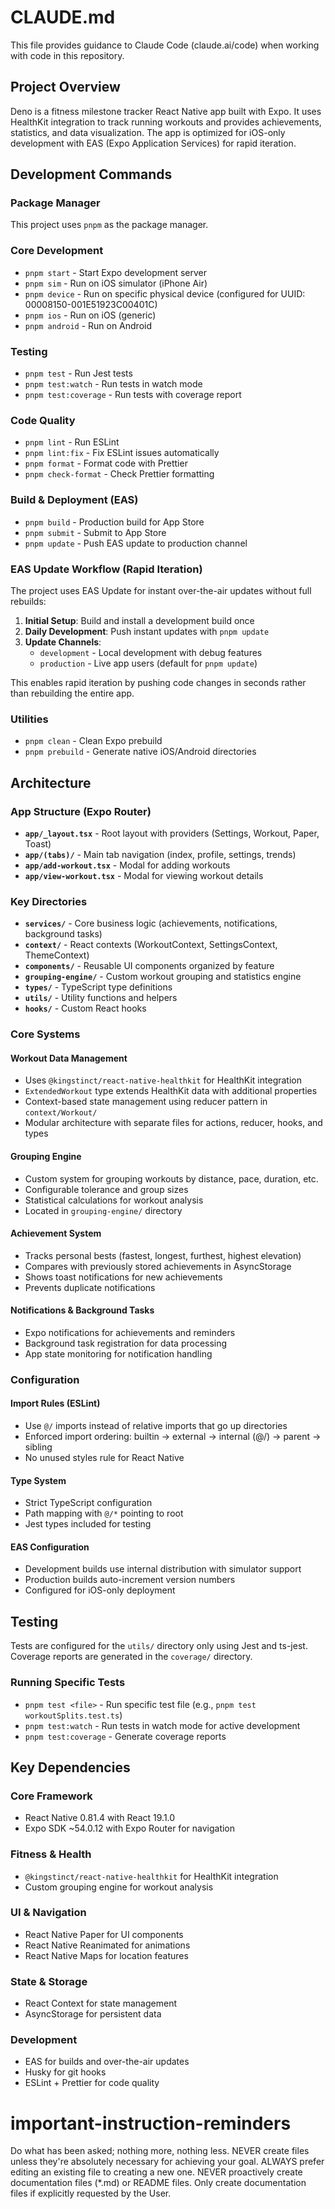 # CLAUDE.md

This file provides guidance to Claude Code (claude.ai/code) when working with code in this repository.

## Project Overview

Deno is a fitness milestone tracker React Native app built with Expo. It uses HealthKit integration to track running workouts and provides achievements, statistics, and data visualization. The app is optimized for iOS-only development with EAS (Expo Application Services) for rapid iteration.

## Development Commands

### Package Manager

This project uses `pnpm` as the package manager.

### Core Development

- `pnpm start` - Start Expo development server
- `pnpm sim` - Run on iOS simulator (iPhone Air)
- `pnpm device` - Run on specific physical device (configured for UUID: 00008150-001E51923C00401C)
- `pnpm ios` - Run on iOS (generic)
- `pnpm android` - Run on Android

### Testing

- `pnpm test` - Run Jest tests
- `pnpm test:watch` - Run tests in watch mode
- `pnpm test:coverage` - Run tests with coverage report

### Code Quality

- `pnpm lint` - Run ESLint
- `pnpm lint:fix` - Fix ESLint issues automatically
- `pnpm format` - Format code with Prettier
- `pnpm check-format` - Check Prettier formatting

### Build & Deployment (EAS)

- `pnpm build` - Production build for App Store
- `pnpm submit` - Submit to App Store
- `pnpm update` - Push EAS update to production channel

### EAS Update Workflow (Rapid Iteration)

The project uses EAS Update for instant over-the-air updates without full rebuilds:

1. **Initial Setup**: Build and install a development build once
2. **Daily Development**: Push instant updates with `pnpm update`
3. **Update Channels**:
   - `development` - Local development with debug features
   - `production` - Live app users (default for `pnpm update`)

This enables rapid iteration by pushing code changes in seconds rather than rebuilding the entire app.

### Utilities

- `pnpm clean` - Clean Expo prebuild
- `pnpm prebuild` - Generate native iOS/Android directories

## Architecture

### App Structure (Expo Router)

- **`app/_layout.tsx`** - Root layout with providers (Settings, Workout, Paper, Toast)
- **`app/(tabs)/`** - Main tab navigation (index, profile, settings, trends)
- **`app/add-workout.tsx`** - Modal for adding workouts
- **`app/view-workout.tsx`** - Modal for viewing workout details

### Key Directories

- **`services/`** - Core business logic (achievements, notifications, background tasks)
- **`context/`** - React contexts (WorkoutContext, SettingsContext, ThemeContext)
- **`components/`** - Reusable UI components organized by feature
- **`grouping-engine/`** - Custom workout grouping and statistics engine
- **`types/`** - TypeScript type definitions
- **`utils/`** - Utility functions and helpers
- **`hooks/`** - Custom React hooks

### Core Systems

#### Workout Data Management

- Uses `@kingstinct/react-native-healthkit` for HealthKit integration
- `ExtendedWorkout` type extends HealthKit data with additional properties
- Context-based state management using reducer pattern in `context/Workout/`
- Modular architecture with separate files for actions, reducer, hooks, and types

#### Grouping Engine

- Custom system for grouping workouts by distance, pace, duration, etc.
- Configurable tolerance and group sizes
- Statistical calculations for workout analysis
- Located in `grouping-engine/` directory

#### Achievement System

- Tracks personal bests (fastest, longest, furthest, highest elevation)
- Compares with previously stored achievements in AsyncStorage
- Shows toast notifications for new achievements
- Prevents duplicate notifications

#### Notifications & Background Tasks

- Expo notifications for achievements and reminders
- Background task registration for data processing
- App state monitoring for notification handling

### Configuration

#### Import Rules (ESLint)

- Use `@/` imports instead of relative imports that go up directories
- Enforced import ordering: builtin → external → internal (@/) → parent → sibling
- No unused styles rule for React Native

#### Type System

- Strict TypeScript configuration
- Path mapping with `@/*` pointing to root
- Jest types included for testing

#### EAS Configuration

- Development builds use internal distribution with simulator support
- Production builds auto-increment version numbers
- Configured for iOS-only deployment

## Testing

Tests are configured for the `utils/` directory only using Jest and ts-jest. Coverage reports are generated in the `coverage/` directory.

### Running Specific Tests

- `pnpm test <file>` - Run specific test file (e.g., `pnpm test workoutSplits.test.ts`)
- `pnpm test:watch` - Run tests in watch mode for active development
- `pnpm test:coverage` - Generate coverage reports

## Key Dependencies

### Core Framework

- React Native 0.81.4 with React 19.1.0
- Expo SDK ~54.0.12 with Expo Router for navigation

### Fitness & Health

- `@kingstinct/react-native-healthkit` for HealthKit integration
- Custom grouping engine for workout analysis

### UI & Navigation

- React Native Paper for UI components
- React Native Reanimated for animations
- React Native Maps for location features

### State & Storage

- React Context for state management
- AsyncStorage for persistent data

### Development

- EAS for builds and over-the-air updates
- Husky for git hooks
- ESLint + Prettier for code quality

# important-instruction-reminders
Do what has been asked; nothing more, nothing less.
NEVER create files unless they're absolutely necessary for achieving your goal.
ALWAYS prefer editing an existing file to creating a new one.
NEVER proactively create documentation files (*.md) or README files. Only create documentation files if explicitly requested by the User.
